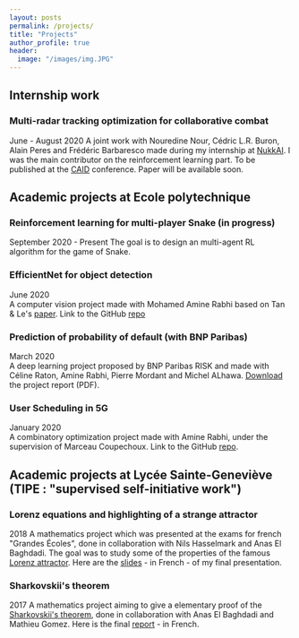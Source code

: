 ```yaml
---
layout: posts
permalink: /projects/
title: "Projects"
author_profile: true
header:
  image: "/images/img.JPG"
---
```


## Internship work

### Multi-radar tracking optimization for collaborative combat
June - August 2020
A joint work with Nouredine Nour, Cédric L.R. Buron, Alain Peres and Frédéric Barbaresco made during my internship at [NukkAI](http://nukk.ai). I was the main contributor on the reinforcement learning part. To be published at the [CAID](https://en.european-cyber-week.eu/caid) conference. Paper will be available soon.

## Academic projects at Ecole polytechnique

### Reinforcement learning for multi-player Snake (in progress)
September 2020 - Present
The goal is to design an multi-agent RL algorithm for the game of Snake. 

### EfficientNet for object detection
June 2020  
A computer vision project made with Mohamed Amine Rabhi based on Tan & Le's [paper](https://arxiv.org/abs/1905.11946). Link to the GitHub [repo](https://github.com/redabelhaj/efficientnet)

### Prediction of probability of default (with BNP Paribas)
March 2020  
A deep learning project proposed by BNP Paribas RISK and made with Céline Raton, Amine Rabhi, Pierre Mordant and Michel ALhawa. [Download](https://github.com/redabelhaj/redabelhaj.github.io/raw/master/Rapport_PSC_Anglais%20(1).pdf) the project report (PDF).  

### User Scheduling in 5G
January 2020  
A combinatory optimization project made with Amine Rabhi, under the supervision of Marceau Coupechoux. Link to the GitHub [repo](https://github.com/AmineRabhi/User-Scheduling-in-5G). 

## Academic projects at Lycée Sainte-Geneviève (TIPE : "supervised self-initiative work")

### Lorenz equations and highlighting of a strange attractor
2018
A mathematics project which was presented at the exams for french "Grandes Écoles", done in collaboration with Nils Hasselmark and Anas El Baghdadi. The goal was to study some of the properties of the famous [Lorenz attractor](https://en.wikipedia.org/wiki/Lorenz_system). Here are the [slides](https://github.com/redabelhaj/redabelhaj.github.io/raw/master/slides_TIPE.pdf) - in French - of my final presentation.


### Sharkovskii's theorem
2017
A mathematics project aiming to give a elementary proof of the [Sharkovskii's theorem](https://en.wikipedia.org/wiki/Sharkovskii%27s_theorem), done in collaboration with Anas El Baghdadi and Mathieu Gomez. Here is the final [report](https://github.com/redabelhaj/redabelhaj.github.io/raw/master/rapport-tipe-sup.pdf) - in French. 

